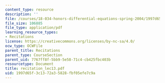 ```yaml
---
content_type: resource
description: ''
file: /courses/18-034-honors-differential-equations-spring-2004/1997d65f3c1372a35828fbf05efe7c9a_recitation_lec13.pdf
file_size: 106885
file_type: application/pdf
learning_resource_types:
- Recitations
license: https://creativecommons.org/licenses/by-nc-sa/4.0/
ocw_type: OCWFile
parent_title: Recitations
parent_type: CourseSection
parent_uid: 7767ff8f-5bb9-5e58-71c4-cb425fbc403b
resourcetype: Document
title: recitation_lec13.pdf
uid: 1997d65f-3c13-72a3-5828-fbf05efe7c9a
---
```

